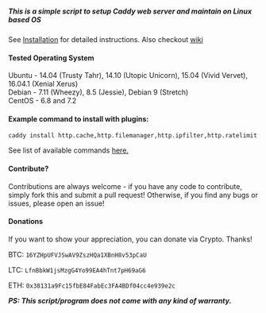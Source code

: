 ##### This is a simple script to setup Caddy web server and maintain on Linux based OS

See [Installation](https://github.com/sayem314/Caddy-Web-Server-Installer/wiki/Installation) for detailed instructions.
Also checkout [wiki](https://github.com/sayem314/Caddy-Web-Server-Installer/wiki)

#### Tested Operating System

Ubuntu - 14.04 (Trusty Tahr), 14.10 (Utopic Unicorn), 15.04 (Vivid Vervet), 16.04.1 (Xenial Xerus)<br>
Debian - 7.11 (Wheezy), 8.5 (Jessie), Debian 9 (Stretch)<br>
CentOS - 6.8 and 7.2<br>

#### Example command to install with plugins:

`caddy install http.cache,http.filemanager,http.ipfilter,http.ratelimit`

See list of available commands [here.](https://github.com/sayem314/Caddy-Web-Server-Installer/wiki/Command-List)

#### Contribute?

Contributions are always welcome - if you have any code to contribute, simply fork this and submit a pull request! Otherwise, if you find any bugs or issues, please open an issue!

#### Donations

If you want to show your appreciation, you can donate via Crypto. Thanks!

BTC: <code>16YZHpUFVJSwAV9ZszHQa1XBnH8v53pCaU</code>

LTC: <code>LfnBbkW1jsMzgG4Yo99EA4hTnt7pH69aG6</code>

ETH: <code>0x38131a9Fc15fbE84FabEc3FA4BDf04cc4e939e2c</code>

_**PS: This script/program does not come with any kind of warranty.**_
